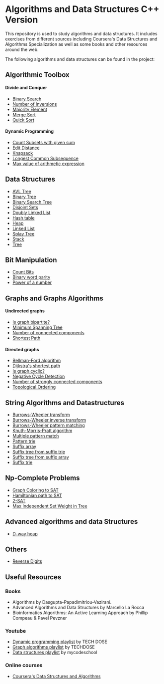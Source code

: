 # Algorithms and Data Structures C++ Version

This repository is used to study algorithms and data structures. It includes exercises from different sources including Coursera's Data Structures and Algorithms Specialization as well as some books and other resources around the web.

The following algorithms and data structures can be found in the project:

## Algorithmic Toolbox

#### Divide and Conquer

- [Binary Search](ToolBox/Divide&Conquer/BinarySearch.cpp)
- [Number of Inversions](ToolBox/Divide&Conquer/Inversions.cpp)
- [Majority Element](ToolBox/Divide&Conquer/MajorityElement.cpp)
- [Merge Sort](ToolBox/Divide&Conquer/MergeSort.cpp)
- [Quick Sort](ToolBox/Divide&Conquer/Quicksort.cpp)

#### Dynamic Programming

- [Count Subsets with given sum](ToolBox/DynamicProgramming/SubsetCounter.cpp)
- [Edit Distance](ToolBox/DynamicProgramming/editDistance.cpp)
- [Knapsack](ToolBox/DynamicProgramming/Knapsack.cpp)
- [Longest Common Subsequence](ToolBox/DynamicProgramming/lcs.cpp)
- [Max value of arithmetic expression](ToolBox/DynamicProgramming/MaxValue.cpp)

## Data Structures

- [AVL Tree](DataStructures/Bst/AvlTree.h)
- [Binary Tree](DataStructures/BinaryTree/BinaryTree.h)
- [Binary Search Tree](DataStructures/Bst/SearchTree.h)
- [Disjoint Sets](DataStructures/DisjointSets/disjoint_sets.h)
- [Doubly Linked List](DataStructures/LinkedList/doublelist.h)
- [Hash table](DataStructures/Hashing/hash_table.h)
- [Heap](DataStructures/Heap/heap.h)
- [Linked List](DataStructures/LinkedList/linkedlist.h) 
- [Splay Tree](DataStructures/Bst/SplayTree.h)
- [Stack](DataStructures/Stack/stack.cpp)
- [Tree](DataStructures/Tree/Tree.h)

## Bit Manipulation

- [Count Bits](Bits/bits.cpp)
- [Binary word parity](Bits/bits.cpp)
- [Power of a number](Bits/bits.cpp)

## Graphs and Graphs Algorithms

#### Undirected graphs

- [Is graph bipartite?](Graph/Graph/graph.cpp)
- [Minimum Spanning Tree](Graph/Graph/weighted_graph.cpp)
- [Number of connected components](Graph/Graph/graph.cpp)
- [Shortest Path](Graph/Graph/graph.cpp)

#### Directed graphs

- [Bellman-Ford algorithm](Graph/Digraph/weighted_digraph.cpp)
- [Dijkstra's shortest path](Graph/Digraph/weighted_digraph.cpp)
- [Is graph cyclic?](Graph/Digraph/digraph.cpp)
- [Negative Cycle Detection](Graph/Digraph/weighted_digraph.cpp)
- [Number of strongly connected components](Graph/Digraph/digraph.cpp)
- [Topological Ordering](Graph/Digraph/digraph.cpp)


## String Algorithms and Datastructures


- [Burrows-Wheeler transform](Strings/BurrowsWheeler/burrows_wheeler.cpp)
- [Burrows-Wheeler inverse transform](Strings/BurrowsWheeler/burrows_wheeler.cpp)
- [Burrows-Wheeler pattern matching](Strings/BurrowsWheeler/burrows_wheeler.cpp)
- [Knuth-Morris-Pratt algorithm](Strings/KnuthMorris/pattern_matching.cpp)
- [Multiple pattern match](Strings/SuffixTrees/pattern_trie.cpp)
- [Pattern trie](Strings/SuffixTrees/pattern_trie.cpp)
- [Suffix array](Strings/SuffixArray/suffix_array.cpp)
- [Suffix tree from suffix trie](Strings/SuffixTrees/suffix_tree_from_trie.cpp)
- [Suffix tree from suffix array](Strings/SuffixTrees/suffix_tree.cpp)
- [Suffix trie](Strings/SuffixTrees/suffix_trie.cpp)


## Np-Complete Problems

- [Graph Coloring to SAT](Np-complete/coloring/graph_coloring.cpp)
- [Hamiltonian path to SAT](Np-complete/hamiltonian_cycle/hamiltonian_cycle.cpp)
- [2-SAT](Np-complete/2-sat/2-sat.cpp)
- [Max Independent Set Weight in Tree](Np-complete/independent_set/independent_set.cpp)

## Advanced algorithms and data Structures

- [D-way heap](Advanced/PriorityQueue/priority_queue.cpp)

## Others

- [Reverse Digits](Others/others.cpp)

## Useful Resources

### Books 
- Algorithms by Dasgupta-Papadimitriou-Vazirani.
- Advanced Algorithms and Data Structures by Marcello La Rocca
- Bioinformatics Algorithms: An Active Learning Approach by Phillip Compeau & Pavel Pevzner

### Youtube
- [Dynamic programming playlist](https://www.youtube.com/playlist?list=PLEJXowNB4kPxBwaXtRO1qFLpCzF75DYrS) by TECH DOSE
- [Graph algorithms playlist](https://www.youtube.com/playlist?list=PLEJXowNB4kPzByLnnFYNSCoqtFz0VKLk5) by TECHDOSE
- [Data structures playlist](https://www.youtube.com/playlist?list=PL2_aWCzGMAwI3W_JlcBbtYTwiQSsOTa6P) by mycodeschool

### Online courses
- [Coursera's Data Structures and Algorithms](https://www.coursera.org/specializations/data-structures-algorithms)
